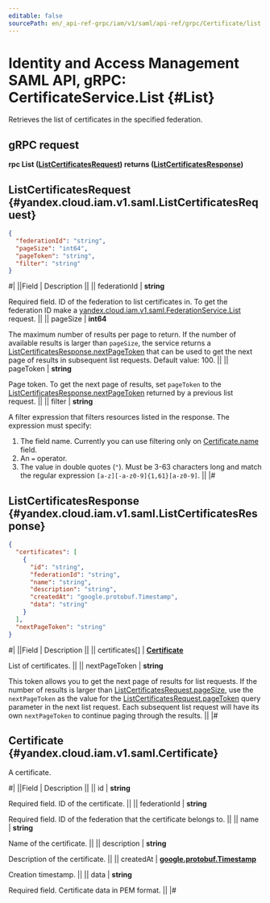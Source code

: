 ```yaml
---
editable: false
sourcePath: en/_api-ref-grpc/iam/v1/saml/api-ref/grpc/Certificate/list.md
---
```


# Identity and Access Management SAML API, gRPC: CertificateService.List {#List}

Retrieves the list of certificates in the specified federation.

## gRPC request

**rpc List ([ListCertificatesRequest](#yandex.cloud.iam.v1.saml.ListCertificatesRequest)) returns ([ListCertificatesResponse](#yandex.cloud.iam.v1.saml.ListCertificatesResponse))**

## ListCertificatesRequest {#yandex.cloud.iam.v1.saml.ListCertificatesRequest}

```json
{
  "federationId": "string",
  "pageSize": "int64",
  "pageToken": "string",
  "filter": "string"
}
```

#|
||Field | Description ||
|| federationId | **string**

Required field. ID of the federation to list certificates in.
To get the federation ID make a [yandex.cloud.iam.v1.saml.FederationService.List](/docs/iam/api-ref/grpc/Federation/list#List) request. ||
|| pageSize | **int64**

The maximum number of results per page to return. If the number of available
results is larger than `pageSize`, the service returns a [ListCertificatesResponse.nextPageToken](#yandex.cloud.iam.v1.saml.ListCertificatesResponse)
that can be used to get the next page of results in subsequent list requests.
Default value: 100. ||
|| pageToken | **string**

Page token. To get the next page of results, set `pageToken`
to the [ListCertificatesResponse.nextPageToken](#yandex.cloud.iam.v1.saml.ListCertificatesResponse)
returned by a previous list request. ||
|| filter | **string**

A filter expression that filters resources listed in the response.
The expression must specify:
1. The field name. Currently you can use filtering only on [Certificate.name](#yandex.cloud.iam.v1.saml.Certificate) field.
2. An `=` operator.
3. The value in double quotes (`"`). Must be 3-63 characters long and match the regular expression `[a-z][-a-z0-9]{1,61}[a-z0-9]`. ||
|#

## ListCertificatesResponse {#yandex.cloud.iam.v1.saml.ListCertificatesResponse}

```json
{
  "certificates": [
    {
      "id": "string",
      "federationId": "string",
      "name": "string",
      "description": "string",
      "createdAt": "google.protobuf.Timestamp",
      "data": "string"
    }
  ],
  "nextPageToken": "string"
}
```

#|
||Field | Description ||
|| certificates[] | **[Certificate](#yandex.cloud.iam.v1.saml.Certificate)**

List of certificates. ||
|| nextPageToken | **string**

This token allows you to get the next page of results for list requests. If the number of results
is larger than [ListCertificatesRequest.pageSize](#yandex.cloud.iam.v1.saml.ListCertificatesRequest), use
the `nextPageToken` as the value
for the [ListCertificatesRequest.pageToken](#yandex.cloud.iam.v1.saml.ListCertificatesRequest) query parameter
in the next list request. Each subsequent list request will have its own
`nextPageToken` to continue paging through the results. ||
|#

## Certificate {#yandex.cloud.iam.v1.saml.Certificate}

A certificate.

#|
||Field | Description ||
|| id | **string**

Required field. ID of the certificate. ||
|| federationId | **string**

Required field. ID of the federation that the certificate belongs to. ||
|| name | **string**

Name of the certificate. ||
|| description | **string**

Description of the certificate. ||
|| createdAt | **[google.protobuf.Timestamp](https://developers.google.com/protocol-buffers/docs/reference/google.protobuf#timestamp)**

Creation timestamp. ||
|| data | **string**

Required field. Certificate data in PEM format. ||
|#